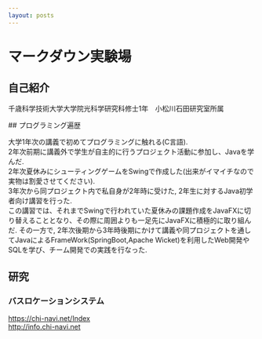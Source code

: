 ```yaml
---
layout: posts
---
```


# マークダウン実験場

## 自己紹介
<p>
千歳科学技術大学大学院光科学研究科修士1年　小松川石田研究室所属
</p>
## プログラミング遍歴
<p>
大学1年次の講義で初めてプログラミングに触れる(C言語). <br>
2年次前期に講義外で学生が自主的に行うプロジェクト活動に参加し、Javaを学んだ. <br>
2年次夏休みにシューティングゲームをSwingで作成した(出来がイマイチなので実物は割愛させてください). <br>
3年次から同プロジェクト内で私自身が2年時に受けた, 2年生に対するJava初学者向け講習を行った.<br>
この講習では、それまでSwingで行われていた夏休みの課題作成をJavaFXに切り替えることとなり、その際に周囲よりも一足先にJavaFXに積極的に取り組んだ.
その一方で, 2年次後期から3年時後期にかけて講義や同プロジェクトを通してJavaによるFrameWork(SpringBoot,Apache Wicket)を利用したWeb開発やSQLを学び、チーム開発での実践を行なった.
</p>

## 研究
### バスロケーションシステム
<https://chi-navi.net/Index>
<br>
<http://info.chi-navi.net>

